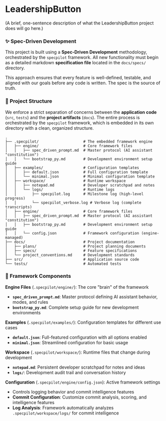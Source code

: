 # LeadershipButton

(A brief, one-sentence description of what the LeadershipButton project does will go here.)

### ✨ Spec-Driven Development

This project is built using a **Spec-Driven Development** methodology, orchestrated by the `specpilot` framework. All new functionality must begin as a detailed markdown **specification file** located in the `docs/specs/` directory.

This approach ensures that every feature is well-defined, testable, and aligned with our goals before any code is written. The spec is the source of truth.

### 📂 Project Structure

We enforce a strict separation of concerns between the **application code** (`src`, `tests`) and the **project artifacts** (`docs`). The entire process is orchestrated by the `specpilot` framework, which is embedded in its own directory with a clean, organized structure.

```
.
├── .specpilot/                    # The embedded framework engine
│   ├── engine/                    # Core framework files
│   │   ├── spec_driven_prompt.md  # Master protocol (AI assistant "constitution")
│   │   └── bootstrap_py.md        # Development environment setup guide
│   ├── examples/                  # Configuration templates
│   │   ├── default.json           # Full configuration template
│   │   └── minimal.json           # Minimal configuration template
│   ├── workspace/                 # Runtime workspace
│   │   ├── notepad.md             # Developer scratchpad and notes
│   │   └── logs/                  # Runtime logs
│   │       ├── specpilot.log      # Milestone log (high-level progress)
│   │       └── specpilot_verbose.log # Verbose log (complete transcripts)
│   ├── engine/                    # Core framework files
│   │   ├── spec_driven_prompt.md  # Master protocol (AI assistant "constitution")
│   │   ├── bootstrap_py.md        # Development environment setup guide
│   │   └── config.json            # Framework configuration (engine-managed)
├── docs/                          # Project documentation
│   ├── plans/                     # Project planning documents
│   ├── specs/                     # Feature specifications
│   └── project_conventions.md     # Development standards
├── src/                           # Application source code
└── tests/                         # Automated tests
```

### 🔧 Framework Components

**Engine Files** (`.specpilot/engine/`): The core "brain" of the framework

- **`spec_driven_prompt.md`**: Master protocol defining AI assistant behavior, modes, and rules
- **`bootstrap_py.md`**: Complete setup guide for new development environments

**Examples** (`.specpilot/examples/`): Configuration templates for different use cases

- **`default.json`**: Full-featured configuration with all options enabled
- **`minimal.json`**: Streamlined configuration for basic usage

**Workspace** (`.specpilot/workspace/`): Runtime files that change during development

- **`notepad.md`**: Persistent developer scratchpad for notes and ideas
- **`logs/`**: Development audit trail and conversation history

**Configuration** (`.specpilot/engine/config.json`): Active framework settings

- Controls logging behavior and commit intelligence features
- **Commit Configuration**: Customize commit analysis, scoring, and intelligence features
- **Log Analysis**: Framework automatically analyzes `.specpilot/workspace/logs/` for commit intelligence
